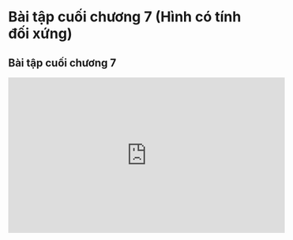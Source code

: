 # Bài tập cuối chương 7 (Hình có tính đối xứng)
## Bài tập cuối chương 7
<iframe width="560" height="315" src="https://www.youtube.com/embed/do0vq8SbSx8?si=a9p8MRhYpZrnaS6I" title="YouTube video player" frameborder="0" allow="accelerometer; autoplay; clipboard-write; encrypted-media; gyroscope; picture-in-picture; web-share" referrerpolicy="strict-origin-when-cross-origin" allowfullscreen></iframe>
